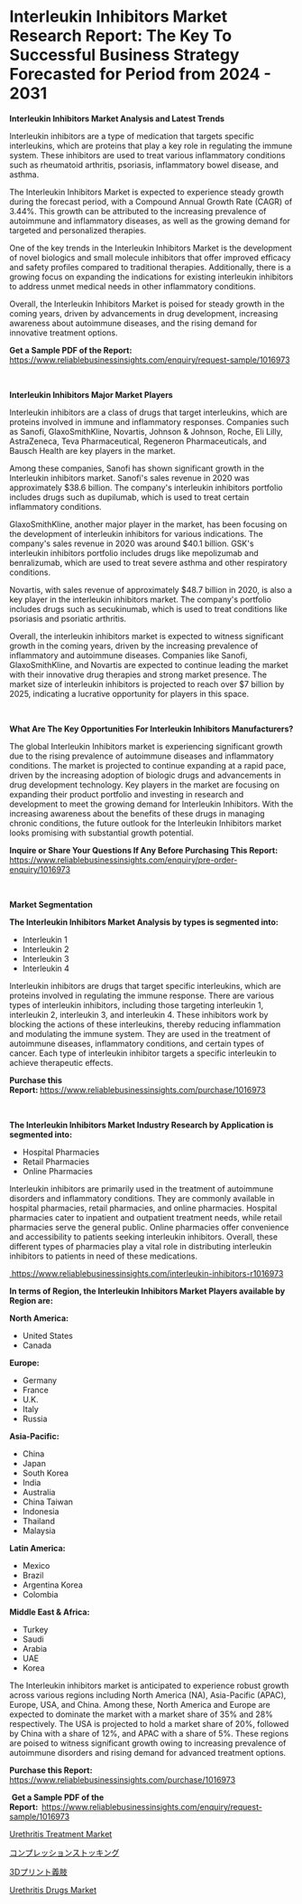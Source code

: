 <p><h1>Interleukin Inhibitors Market Research Report: The Key To Successful Business Strategy Forecasted for Period from 2024 - 2031</h1></p><p><strong>Interleukin Inhibitors Market Analysis and Latest Trends</strong></p>
<p><p>Interleukin inhibitors are a type of medication that targets specific interleukins, which are proteins that play a key role in regulating the immune system. These inhibitors are used to treat various inflammatory conditions such as rheumatoid arthritis, psoriasis, inflammatory bowel disease, and asthma.</p><p>The Interleukin Inhibitors Market is expected to experience steady growth during the forecast period, with a Compound Annual Growth Rate (CAGR) of 3.44%. This growth can be attributed to the increasing prevalence of autoimmune and inflammatory diseases, as well as the growing demand for targeted and personalized therapies.</p><p>One of the key trends in the Interleukin Inhibitors Market is the development of novel biologics and small molecule inhibitors that offer improved efficacy and safety profiles compared to traditional therapies. Additionally, there is a growing focus on expanding the indications for existing interleukin inhibitors to address unmet medical needs in other inflammatory conditions.</p><p>Overall, the Interleukin Inhibitors Market is poised for steady growth in the coming years, driven by advancements in drug development, increasing awareness about autoimmune diseases, and the rising demand for innovative treatment options.</p></p>
<p><strong>Get a Sample PDF of the Report:&nbsp;</strong> <a href="https://www.reliablebusinessinsights.com/enquiry/request-sample/1016973">https://www.reliablebusinessinsights.com/enquiry/request-sample/1016973</a></p>
<p>&nbsp;</p>
<p><strong>Interleukin Inhibitors Major Market Players</strong></p>
<p><p>Interleukin inhibitors are a class of drugs that target interleukins, which are proteins involved in immune and inflammatory responses. Companies such as Sanofi, GlaxoSmithKline, Novartis, Johnson & Johnson, Roche, Eli Lilly, AstraZeneca, Teva Pharmaceutical, Regeneron Pharmaceuticals, and Bausch Health are key players in the market.</p><p>Among these companies, Sanofi has shown significant growth in the Interleukin inhibitors market. Sanofi's sales revenue in 2020 was approximately $38.6 billion. The company's interleukin inhibitors portfolio includes drugs such as dupilumab, which is used to treat certain inflammatory conditions.</p><p>GlaxoSmithKline, another major player in the market, has been focusing on the development of interleukin inhibitors for various indications. The company's sales revenue in 2020 was around $40.1 billion. GSK's interleukin inhibitors portfolio includes drugs like mepolizumab and benralizumab, which are used to treat severe asthma and other respiratory conditions.</p><p>Novartis, with sales revenue of approximately $48.7 billion in 2020, is also a key player in the interleukin inhibitors market. The company's portfolio includes drugs such as secukinumab, which is used to treat conditions like psoriasis and psoriatic arthritis.</p><p>Overall, the interleukin inhibitors market is expected to witness significant growth in the coming years, driven by the increasing prevalence of inflammatory and autoimmune diseases. Companies like Sanofi, GlaxoSmithKline, and Novartis are expected to continue leading the market with their innovative drug therapies and strong market presence. The market size of interleukin inhibitors is projected to reach over $7 billion by 2025, indicating a lucrative opportunity for players in this space.</p></p>
<p>&nbsp;</p>
<p><strong>What Are The Key Opportunities For Interleukin Inhibitors Manufacturers?</strong></p>
<p><p>The global Interleukin Inhibitors market is experiencing significant growth due to the rising prevalence of autoimmune diseases and inflammatory conditions. The market is projected to continue expanding at a rapid pace, driven by the increasing adoption of biologic drugs and advancements in drug development technology. Key players in the market are focusing on expanding their product portfolio and investing in research and development to meet the growing demand for Interleukin Inhibitors. With the increasing awareness about the benefits of these drugs in managing chronic conditions, the future outlook for the Interleukin Inhibitors market looks promising with substantial growth potential.</p></p>
<p><strong>Inquire or Share Your Questions If Any Before Purchasing This Report:</strong> <a href="https://www.reliablebusinessinsights.com/enquiry/pre-order-enquiry/1016973">https://www.reliablebusinessinsights.com/enquiry/pre-order-enquiry/1016973</a></p>
<p>&nbsp;</p>
<p><strong>Market Segmentation</strong></p>
<p><strong>The Interleukin Inhibitors Market Analysis by types is segmented into:</strong></p>
<p><ul><li>Interleukin 1</li><li>Interleukin 2</li><li>Interleukin 3</li><li>Interleukin 4</li></ul></p>
<p><p>Interleukin inhibitors are drugs that target specific interleukins, which are proteins involved in regulating the immune response. There are various types of interleukin inhibitors, including those targeting interleukin 1, interleukin 2, interleukin 3, and interleukin 4. These inhibitors work by blocking the actions of these interleukins, thereby reducing inflammation and modulating the immune system. They are used in the treatment of autoimmune diseases, inflammatory conditions, and certain types of cancer. Each type of interleukin inhibitor targets a specific interleukin to achieve therapeutic effects.</p></p>
<p><strong>Purchase this Report:&nbsp;</strong><a href="https://www.reliablebusinessinsights.com/purchase/1016973">https://www.reliablebusinessinsights.com/purchase/1016973</a></p>
<p>&nbsp;</p>
<p><strong>The Interleukin Inhibitors Market Industry Research by Application is segmented into:</strong></p>
<p><ul><li>Hospital Pharmacies</li><li>Retail Pharmacies</li><li>Online Pharmacies</li></ul></p>
<p><p>Interleukin inhibitors are primarily used in the treatment of autoimmune disorders and inflammatory conditions. They are commonly available in hospital pharmacies, retail pharmacies, and online pharmacies. Hospital pharmacies cater to inpatient and outpatient treatment needs, while retail pharmacies serve the general public. Online pharmacies offer convenience and accessibility to patients seeking interleukin inhibitors. Overall, these different types of pharmacies play a vital role in distributing interleukin inhibitors to patients in need of these medications.</p></p>
<p><a href="https://www.reliablebusinessinsights.com/interleukin-inhibitors-r1016973">&nbsp;https://www.reliablebusinessinsights.com/interleukin-inhibitors-r1016973</a></p>
<p><strong>In terms of Region, the Interleukin Inhibitors Market Players available by Region are:</strong></p>
<p>
    <p> <strong> North America: </strong>
        <ul>
            <li>United States</li>
            <li>Canada</li>
        </ul>
        </p> 
    <p> <strong> Europe: </strong>
        <ul>
            <li>Germany</li>
            <li>France</li>
            <li>U.K.</li>
            <li>Italy</li>
            <li>Russia</li>
        </ul>
        </p> 
    <p> <strong> Asia-Pacific: </strong>
        <ul>
            <li>China</li>
            <li>Japan</li>
            <li>South Korea</li>
            <li>India</li>
            <li>Australia</li>
            <li>China Taiwan</li>
            <li>Indonesia</li>
            <li>Thailand</li>
            <li>Malaysia</li>
        </ul>
        </p> 
    <p> <strong> Latin America: </strong>
        <ul>
            <li>Mexico</li>
            <li>Brazil</li>
            <li>Argentina Korea</li>
            <li>Colombia</li>
        </ul>
        </p> 
    <p> <strong> Middle East & Africa: </strong>
        <ul>
            <li>Turkey</li>
            <li>Saudi</li>
            <li>Arabia</li>
            <li>UAE</li>
            <li>Korea</li>
        </ul>
    </p>
    </p>
<p><p>The Interleukin inhibitors market is anticipated to experience robust growth across various regions including North America (NA), Asia-Pacific (APAC), Europe, USA, and China. Among these, North America and Europe are expected to dominate the market with a market share of 35% and 28% respectively. The USA is projected to hold a market share of 20%, followed by China with a share of 12%, and APAC with a share of 5%. These regions are poised to witness significant growth owing to increasing prevalence of autoimmune disorders and rising demand for advanced treatment options.</p></p>
<p><strong>Purchase this Report: </strong><a href="https://www.reliablebusinessinsights.com/purchase/1016973">https://www.reliablebusinessinsights.com/purchase/1016973</a></p>
<p>&nbsp;<strong>Get a Sample PDF of the Report:&nbsp;&nbsp;</strong><a href="https://www.reliablebusinessinsights.com/enquiry/request-sample/1016973">https://www.reliablebusinessinsights.com/enquiry/request-sample/1016973</a></p>
<p><strong></strong></p>
<p><p><a href="https://github.com/thereveren80/Market-Research-Report-List-1/blob/main/urethritis-treatment-market.md">Urethritis Treatment Market</a></p><p><a href="https://github.com/BoydYundt1/Market-Research-Report-List-2/blob/main/7742900177172.md">コンプレッションストッキング</a></p><p><a href="https://github.com/dathomson6534/Market-Research-Report-List-2/blob/main/4469640177171.md">3Dプリント義肢</a></p><p><a href="https://github.com/alexcrou8/Market-Research-Report-List-1/blob/main/urethritis-drugs-market.md">Urethritis Drugs Market</a></p></p>